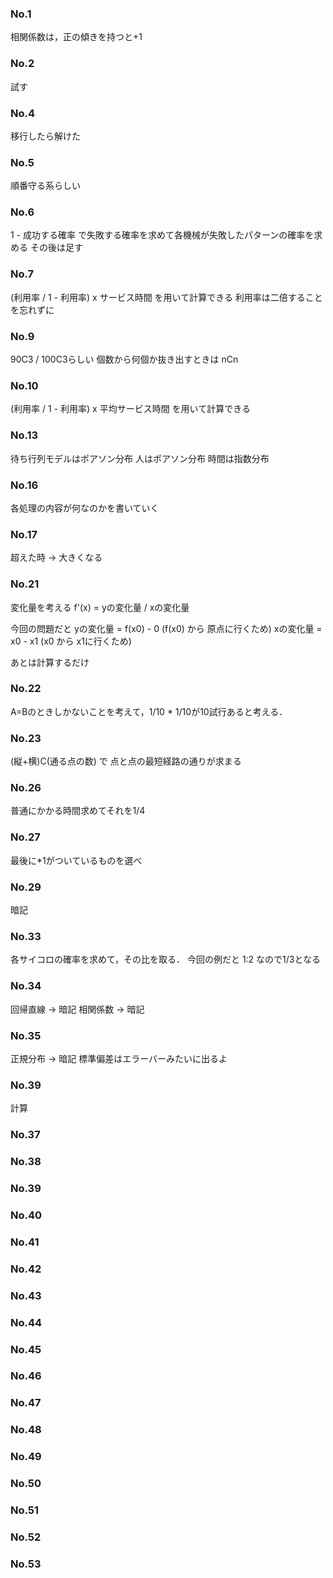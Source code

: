 ### No.1
相関係数は，正の傾きを持つと+1

### No.2
試す

### No.4
移行したら解けた

### No.5
順番守る系らしい

### No.6
1 - 成功する確率 で失敗する確率を求めて各機械が失敗したパターンの確率を求める
その後は足す

### No.7
(利用率 / 1 - 利用率) x サービス時間 を用いて計算できる
利用率は二倍することを忘れずに

### No.9
90C3 / 100C3らしい
個数から何個か抜き出すときは nCn

### No.10
(利用率 / 1 - 利用率) x 平均サービス時間 を用いて計算できる

### No.13
待ち行列モデルはポアソン分布
人はポアソン分布
時間は指数分布

### No.16
各処理の内容が何なのかを書いていく

### No.17
超えた時  -> 大きくなる

### No.21
変化量を考える
f'(x) = yの変化量 / xの変化量

今回の問題だと
yの変化量 = f(x0) - 0 (f(x0) から 原点に行くため)
xの変化量 = x0 - x1 (x0 から x1に行くため)

あとは計算するだけ


### No.22
A=Bのときしかないことを考えて，1/10 * 1/10が10試行あると考える．

### No.23
(縦+横)C(通る点の数) で 点と点の最短経路の通りが求まる

### No.26
普通にかかる時間求めてそれを1/4

### No.27
最後に*1がついているものを選べ

### No.29
暗記


### No.33
各サイコロの確率を求めて，その比を取る．
今回の例だと 1:2 なので1/3となる

### No.34
回帰直線 -> 暗記
相関係数 -> 暗記

### No.35
正規分布 -> 暗記
標準偏差はエラーバーみたいに出るよ

### No.39
計算


### No.37
### No.38
### No.39
### No.40
### No.41
### No.42
### No.43
### No.44
### No.45
### No.46
### No.47
### No.48
### No.49
### No.50
### No.51
### No.52
### No.53
